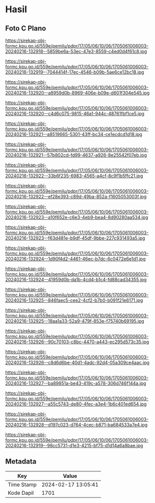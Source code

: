 # Hasil

## Foto C Plano

https://sirekap-obj-formc.kpu.go.id/559e/pemilu/pdpr/17/05/06/10/06/1705061006003-20240216-132918--5859be6a-53ec-47e3-8559-c4ed0d4f61c8.jpg

https://sirekap-obj-formc.kpu.go.id/559e/pemilu/pdpr/17/05/06/10/06/1705061006003-20240216-132919--7044414f-17ec-4546-b09b-5ae6ce12bc18.jpg

https://sirekap-obj-formc.kpu.go.id/559e/pemilu/pdpr/17/05/06/10/06/1705061006003-20240216-132920--a8959d0b-8969-406e-b09e-d601f304e545.jpg

https://sirekap-obj-formc.kpu.go.id/559e/pemilu/pdpr/17/05/06/10/06/1705061006003-20240216-132920--c4d6c075-9815-46a1-944c-48761fbf1ce5.jpg

https://sirekap-obj-formc.kpu.go.id/559e/pemilu/pdpr/17/05/06/10/06/1705061006003-20240216-132921--a8519665-5301-43ff-bc34-ce1ecdcd1d18.jpg

https://sirekap-obj-formc.kpu.go.id/559e/pemilu/pdpr/17/05/06/10/06/1705061006003-20240216-132921--57b802cd-fd99-4637-a926-8e25542f07eb.jpg

https://sirekap-obj-formc.kpu.go.id/559e/pemilu/pdpr/17/05/06/10/06/1705061006003-20240216-132922--33b6f235-6983-4565-a4cf-8c9f1b5ffc21.jpg

https://sirekap-obj-formc.kpu.go.id/559e/pemilu/pdpr/17/05/06/10/06/1705061006003-20240216-132922--ef28e393-c89d-49ba-852a-f1605053003f.jpg

https://sirekap-obj-formc.kpu.go.id/559e/pemilu/pdpr/17/05/06/10/06/1705061006003-20240216-132923--a10f652e-c6e3-4eb9-bea4-8d90280aa534.jpg

https://sirekap-obj-formc.kpu.go.id/559e/pemilu/pdpr/17/05/06/10/06/1705061006003-20240216-132923--f63d481e-b9df-45df-9bbe-227c931493a5.jpg

https://sirekap-obj-formc.kpu.go.id/559e/pemilu/pdpr/17/05/06/10/06/1705061006003-20240216-132924--1d90f4d2-4461-46ec-b7dc-6c0472e6e1d1.jpg

https://sirekap-obj-formc.kpu.go.id/559e/pemilu/pdpr/17/05/06/10/06/1705061006003-20240216-132924--41959d0b-da1b-4cd4-b1c4-fd88cad34355.jpg

https://sirekap-obj-formc.kpu.go.id/559e/pemilu/pdpr/17/05/06/10/06/1705061006003-20240216-132925--846faec5-cee2-4cf2-b7b0-b091f21e6171.jpg

https://sirekap-obj-formc.kpu.go.id/559e/pemilu/pdpr/17/05/06/10/06/1705061006003-20240216-132925--18aa1a33-52a9-479f-853e-f75740b69195.jpg

https://sirekap-obj-formc.kpu.go.id/559e/pemilu/pdpr/17/05/06/10/06/1705061006003-20240216-132926--90c70103-c8bc-4470-a443-ec295d573c35.jpg

https://sirekap-obj-formc.kpu.go.id/559e/pemilu/pdpr/17/05/06/10/06/1705061006003-20240216-132926--c8d6d6be-40d1-4adc-92d4-05a309ce4aac.jpg

https://sirekap-obj-formc.kpu.go.id/559e/pemilu/pdpr/17/05/06/10/06/1705061006003-20240216-132927--ba89851a-be43-419c-a578-306d746f144a.jpg

https://sirekap-obj-formc.kpu.go.id/559e/pemilu/pdpr/17/05/06/10/06/1705061006003-20240216-132927--a55c5743-de80-4fec-a3e4-1b6c401ed654.jpg

https://sirekap-obj-formc.kpu.go.id/559e/pemilu/pdpr/17/05/06/10/06/1705061006003-20240216-132928--d197c023-d764-4cec-b871-ba684533a7e4.jpg

https://sirekap-obj-formc.kpu.go.id/559e/pemilu/pdpr/17/05/06/10/06/1705061006003-20240216-132919--98cc5731-d1e3-4215-bf75-d1d14a6a8bae.jpg


## Metadata

| Key        | Value               |
| ---------- | ------------------- |
| Time Stamp | 2024-02-17 13:05:41 |
| Kode Dapil | 1701                |



